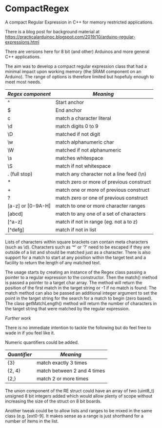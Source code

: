 # CompactRegex
A compact Regular Expression in C++ for memory restricted applications.

There is a blog post for background material at https://practicalarduinoc.blogspot.com/2019/10/arduino-regular-expressions.html

There are versions here for 8 bit (and other) Arduinos and more general C++ applications.

The aim was to develop a compact regular expression class that had a minimal impact upon
working memory (the SRAM component on an Arduino). The range of options is therefore limited
but hopefuly enough to meet most needs.

|*Regex component* | *Meaning*|
|------------|----------|
| ^  |	Start anchor |
| $  |	End anchor   |
| c	 | match a character literal |
| \d | match digits 0 to 9 |
| \D | matched if not digit |
| \w | match alphanumeric char |
| \W | matched if not alphanumeric |
| \s | matches whitespace |
| \S | match if not whitespace |
| . (full stop) | match any character not a line feed (\n) |
| *  | match zero or more of previous construct |
| +  | match one or more of previous construct |
| ?  | match zero or one of previous construct |
| [a-z] or [0-9A-H] |match to one or more character ranges |
| [abcd] | match to any one of a set of characters |
| [^a-z] | match if not in range (eg. not a to z) |
| [^defg] | match if not in list |


Lists of characters within square brackets can contain meta characters (such as \d). Characters such as ‘*’ or ‘?’ need to be escaped if they are outside of a list and should be matched just as a character. There is also support for a match to start at any position within the target text and a facility to return the length of any matched text.

The usage starts by creating an instance of the Regex class passing a pointer to a regular expression to the constructor. Then the match() method is passed a pointer to a target char array. The method will return the position of the first match in the target string or -1 if no match is found. The match method can also be passed an additional integer argument to set the point in the target string for the search for a match to begin (zero based). The class getMatchLength() method will return the number of characters in the target string that were matched by the regular expression.

*Further work*


There is no immediate intention to tackle the following but do feel free to wade in if you feel like it.

Numeric quantifiers could be added.

| *Quantifier* | *Meaning* |
|-----|-----|
| {3} | match exactly 3 times |
| {2, 4} | match between 2 and 4 times |
| {2,} | match 2 or more times |

The union component of the RE struct could have an array of two (uint8_t) unsigned 8 bit integers added which would allow plenty of scope without increasing the size of the struct on 8 bit boards.

Another tweak could be to allow lists and ranges to be mixed in the same class (e.g. [ext0-9]. It makes sense as a range is just shorthand for a number of items in the list.


